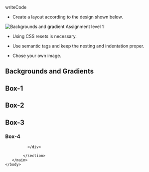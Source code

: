 writeCode

- Create a layout according to the design shown below.

![Backgrounds and gradient Assignment level 1](https://raw.githubusercontent.com/suraj122/AC-STYLE-images/master/background-and-gradients/ex-1.png)

- Using CSS resets is necessary.

- Use semantic tags and keep the nesting and indentation proper.

- Chose your own image.

<!--html code-->
<!DOCTYPE html>
<html lang="en">
      <head>
         <meta charset="UTF-8">
         <link rel="stylesheet" href="stylesheet/style.css">
         <link rel="preconnect" href="https://fonts.gstatic.com">
         <link href="https://fonts.googleapis.com/css2?family=Roboto+Slab:wght@500;700&display=swap" rel="stylesheet">
         <title>Document</title>
      </head>
    <body>
       <main>
            <section class="bg">
              <h1>Backgrounds and Gradients</h1>
              <div>
                  <div class=" box box-1">
                     <h2> Box-1</h2>
                  </div>
                  <div class=" box box-2">
                     <h2> Box-2</h2>
                  </div>
                  <div class=" box box-3">
                     <h2> Box-3</h2>
                  </div>
                  <div>
                       <div class=" big-box box-4">
                           <h3> Box-4</h3>
                      </div>
                  </div>

              </div>   

            </section>
       </main>  
    </body>

</html>
       